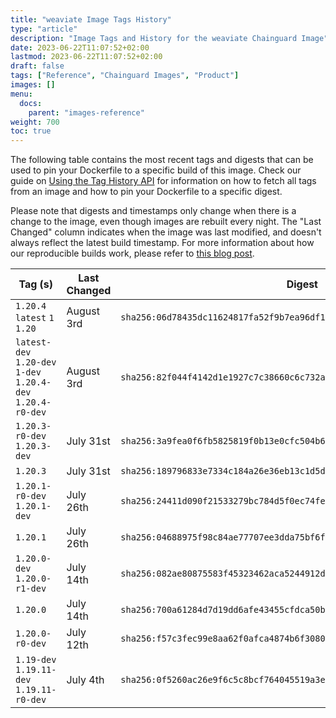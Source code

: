 ```yaml
---
title: "weaviate Image Tags History"
type: "article"
description: "Image Tags and History for the weaviate Chainguard Image"
date: 2023-06-22T11:07:52+02:00
lastmod: 2023-06-22T11:07:52+02:00
draft: false
tags: ["Reference", "Chainguard Images", "Product"]
images: []
menu:
  docs:
    parent: "images-reference"
weight: 700
toc: true
---
```


The following table contains the most recent tags and digests that can be used to pin your Dockerfile to a specific build of this image. Check our guide on [Using the Tag History API](/chainguard/chainguard-images/using-the-tag-history-api/) for information on how to fetch all tags from an image and how to pin your Dockerfile to a specific digest.

Please note that digests and timestamps only change when there is a change to the image, even though images are rebuilt every night. The "Last Changed" column indicates when the image was last modified, and doesn't always reflect the latest build timestamp. For more information about how our reproducible builds work, please refer to [this blog post](https://www.chainguard.dev/unchained/reproducing-chainguards-reproducible-image-builds).

| Tag (s)                                                       | Last Changed | Digest                                                                    |
|---------------------------------------------------------------|--------------|---------------------------------------------------------------------------|
|  `1.20.4` `latest` `1` `1.20`                                 | August 3rd   | `sha256:06d78435dc11624817fa52f9b7ea96df1d4bcb8f03f9884ef84efdf788fa8138` |
|  `latest-dev` `1.20-dev` `1-dev` `1.20.4-dev` `1.20.4-r0-dev` | August 3rd   | `sha256:82f044f4142d1e1927c7c38660c6c732a3225fc2748abfbad8850c789611abf9` |
|  `1.20.3-r0-dev` `1.20.3-dev`                                 | July 31st    | `sha256:3a9fea0f6fb5825819f0b13e0cfc504b65f11795b2e648ccadd3b0d6c8e995c2` |
|  `1.20.3`                                                     | July 31st    | `sha256:189796833e7334c184a26e36eb13c1d5d0fb89c27f6fdc3cd47aa5b42512ed2a` |
|  `1.20.1-r0-dev` `1.20.1-dev`                                 | July 26th    | `sha256:24411d090f21533279bc784d5f0ec74fe191a70d146c44626f0b6c8164e77337` |
|  `1.20.1`                                                     | July 26th    | `sha256:04688975f98c84ae77707ee3dda75bf6f1095909f1ac589c2c25cbb2a792b920` |
|  `1.20.0-dev` `1.20.0-r1-dev`                                 | July 14th    | `sha256:082ae80875583f45323462aca5244912d648270f93093d86233e632d899b9556` |
|  `1.20.0`                                                     | July 14th    | `sha256:700a61284d7d19dd6afe43455cfdca50bc50f08a292c87c373e755a11584c3d0` |
|  `1.20.0-r0-dev`                                              | July 12th    | `sha256:f57c3fec99e8aa62f0afca4874b6f308084d28a410f5e865e8c185814a1b5f4a` |
|  `1.19-dev` `1.19.11-dev` `1.19.11-r0-dev`                    | July 4th     | `sha256:0f5260ac26e9f6c5c8bcf764045519a3e6a1a3a0e225356f3c6dd5aadf82f102` |
